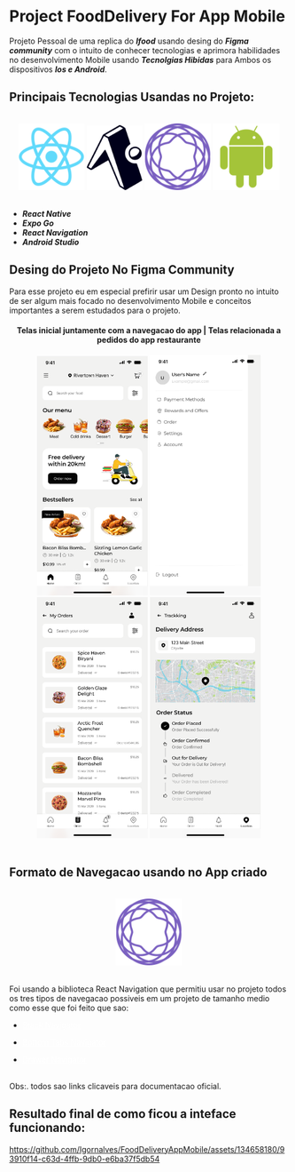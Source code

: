 # Project FoodDelivery For App Mobile

Projeto Pessoal de uma replica do ***Ifood*** usando desing do ***Figma community*** com o intuito de conhecer tecnologias e aprimora habilidades no desenvolvimento Mobile usando ***Tecnolgias Hibidas*** para Ambos os dispositivos ***Ios e Android***.

## Principais Tecnologias Usandas no Projeto:

<br>

<div style="display: inline_block" align="center">

<img  alt="React-Native" width="120" src="https://raw.githubusercontent.com/devicons/devicon/master/icons/react/react-original.svg">
<img  alt="React-Native" width="100" src="./src/global/images/ExpoGo.png">
<img  alt="React-Native" width="120" src="https://raw.githubusercontent.com/devicons/devicon/master/icons/reactnavigation/reactnavigation-original.svg">
<img  alt="React-Native" width="120" src="https://raw.githubusercontent.com/devicons/devicon/master/icons/android/android-original.svg">

</div>

<br>

* ***React Native***
* ***Expo Go***
* ***React Navigation***
* ***Android Studio***

## Desing do Projeto No Figma Community 

Para esse projeto eu em especial prefirir usar um Design pronto no intuito de ser algum mais focado no desenvolvimento Mobile e conceitos importantes a serem estudados para o projeto. 

<div style="display: inline_block" align="center">

<h4>Telas inicial juntamente com a navegacao do app | Telas relacionada a pedidos do app restaurante</h4>
<img  alt="page-home" width="200" src="./src/global/images/Home.png">
<img  alt="sideBar" width="200" src="./src/global/images/Sidebar.png">
<img  alt="orden-page" width="200" src="./src/global/images/Order page.png">
<img  alt="React-Native" width="200" src="./src/global/images/Acompanhado pedido.png">

</div>

<br>

## Formato de Navegacao usando no App criado

<br>

<div style="display: inline_block" align="center">
<img  alt="React-Native" width="120" src="https://raw.githubusercontent.com/devicons/devicon/master/icons/reactnavigation/reactnavigation-original.svg">
</div>

<br>

Foi usando a biblioteca React Navigation que permitiu usar no projeto todos os tres tipos de navegacao possiveis em um projeto de tamanho medio como esse que foi feito que sao: 

* <a href='https://reactnavigation.org/docs/stack-navigator' style="color: white">Stack Navigator</a>

* <a href='https://reactnavigation.org/docs/bottom-tab-navigator' style="color: white">Bottom Tabs Navigator</a>

* <a href='https://reactnavigation.org/docs/drawer-navigator' style="color: white">Drawer Navigator</a>

<br>
Obs:. todos sao links clicaveis para documentacao oficial.

## Resultado final de como ficou a inteface funcionando:

https://github.com/Igornalves/FoodDeliveryAppMobile/assets/134658180/93910f14-c63d-4ffb-9db0-e6ba37f5db54

